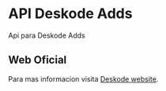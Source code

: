 # API Deskode Adds

Api para Deskode Adds

## Web Oficial

Para mas informacion visita [Deskode website](http://www.deskode.com).

